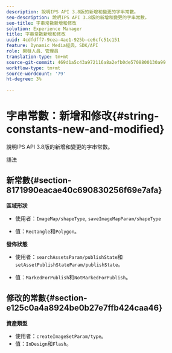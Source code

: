 ```yaml
---
description: 說明IPS API 3.8版的新增和變更的字串常數。
seo-description: 說明IPS API 3.8版的新增和變更的字串常數。
seo-title: 字串常數新增和修改
solution: Experience Manager
title: 字串常數新增和修改
uuid: 4cdfdff7-9cea-4ae1-925b-ce6cfc51c151
feature: Dynamic Media經典，SDK/API
role: 開發人員、管理員
translation-type: tm+mt
source-git-commit: 469d1a5c43a972116a8a2efb0de5708800130a99
workflow-type: tm+mt
source-wordcount: '79'
ht-degree: 3%

---
```



# 字串常數：新增和修改{#string-constants-new-and-modified}

說明IPS API 3.8版的新增和變更的字串常數。

語法

## 新常數{#section-8171990eacae40c690830256f69e7afa}

**區域形狀**

* 使用者：`ImageMap/shapeType`, `saveImageMapParam/shapeType`

* 值：`Rectangle`和`Polygon`。

**發佈狀態**

* 使用者：`searchAssetsParam/publishState`和`setAssetPublishStateParam/publishState`。

* 值：`MarkedForPublish`和`NotMarkedForPublish`。

## 修改的常數{#section-e125c0a4a8924be0b27e7ffb424caa46}

**資產類型**

* 使用者：`createImageSetParam/type`。
* 值：`InDesign`和`Flash`。

